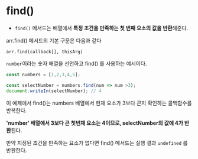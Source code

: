 find()
===
- `find()` 메서드는 배열에서 **특정 조건을 만족하는 첫 번째 요소의 값을 반환**해준다.

arr.find() 메서드의 기본 구문은 다음과 같다
```
arr.find(callback[], thisArg)
```

`number`이라는 숫자 배열을 선언하고 find() 를 사용하는 예시이다.
```js
const numbers = [1,2,3,4,5];

const selectNumber = numbers.find(num => num >3);
document.writeIn(selectNumber); // 4
```
이 예제에서 find()는 numbers 배열에서 현재 요소가 3보다 큰지 확인하는 콜백함수를 반복한다.

**'number' 배열에서 3보다 큰 첫번재 요소는 4이므로, selectNumber의 값에 4가 반환**된다.

만약 지정된 조건을 만족하는 요소가 없다면 find() 메서드는 실행 결과 `undefined` 를 반환한다.